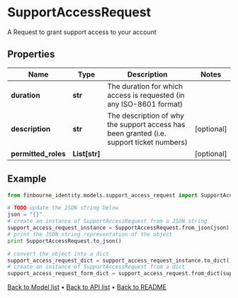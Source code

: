 # SupportAccessRequest

A Request to grant support access to your account

## Properties
Name | Type | Description | Notes
------------ | ------------- | ------------- | -------------
**duration** | **str** | The duration for which access is requested (in any ISO-8601 format) | 
**description** | **str** | The description of why the support access has been granted (i.e. support ticket numbers) | [optional] 
**permitted_roles** | **List[str]** |  | [optional] 

## Example

```python
from finbourne_identity.models.support_access_request import SupportAccessRequest

# TODO update the JSON string below
json = "{}"
# create an instance of SupportAccessRequest from a JSON string
support_access_request_instance = SupportAccessRequest.from_json(json)
# print the JSON string representation of the object
print SupportAccessRequest.to_json()

# convert the object into a dict
support_access_request_dict = support_access_request_instance.to_dict()
# create an instance of SupportAccessRequest from a dict
support_access_request_form_dict = support_access_request.from_dict(support_access_request_dict)
```
[Back to Model list](../README.md#documentation-for-models) &#8226; [Back to API list](../README.md#documentation-for-api-endpoints) &#8226; [Back to README](../README.md)


